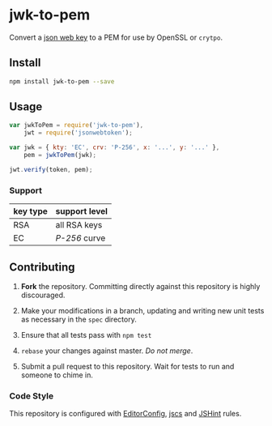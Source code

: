 # jwk-to-pem

Convert a [json web key][jwk] to a PEM for use by OpenSSL or `crytpo`.

## Install
```sh
npm install jwk-to-pem --save
```

## Usage
```js
var jwkToPem = require('jwk-to-pem'),
	jwt = require('jsonwebtoken');

var jwk = { kty: 'EC', crv: 'P-256', x: '...', y: '...' },
	pem = jwkToPem(jwk);

jwt.verify(token, pem);
```

### Support

key type | support level
---------|--------------
 RSA     | all RSA keys
 EC      | _P-256_ curve

## Contributing

1. **Fork** the repository. Committing directly against this repository is
   highly discouraged.

2. Make your modifications in a branch, updating and writing new unit tests
   as necessary in the `spec` directory.

3. Ensure that all tests pass with `npm test`

4. `rebase` your changes against master. *Do not merge*.

5. Submit a pull request to this repository. Wait for tests to run and someone
   to chime in.

### Code Style

This repository is configured with [EditorConfig][EditorConfig], [jscs][jscs]
and [JSHint][JSHint] rules.

[algs]: https://tools.ietf.org/html/rfc7518#section-3.1
[jwk]: https://tools.ietf.org/html/rfc7517
[EditorConfig]: http://editorconfig.org/
[jscs]: http://jscs.info/
[JSHint]: http://jshint.com/
